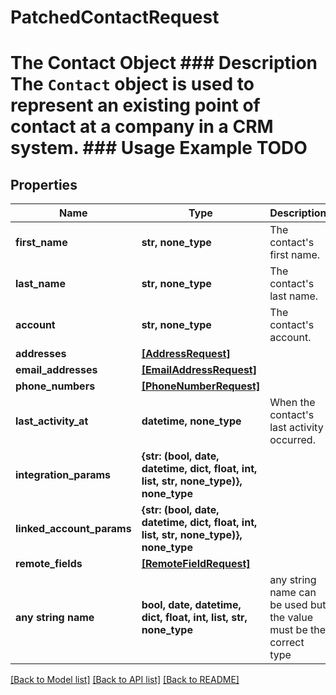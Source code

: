 # PatchedContactRequest

# The Contact Object ### Description The `Contact` object is used to represent an existing point of contact at a company in a CRM system. ### Usage Example TODO

## Properties
Name | Type | Description | Notes
------------ | ------------- | ------------- | -------------
**first_name** | **str, none_type** | The contact&#39;s first name. | [optional] 
**last_name** | **str, none_type** | The contact&#39;s last name. | [optional] 
**account** | **str, none_type** | The contact&#39;s account. | [optional] 
**addresses** | [**[AddressRequest]**](AddressRequest.md) |  | [optional] 
**email_addresses** | [**[EmailAddressRequest]**](EmailAddressRequest.md) |  | [optional] 
**phone_numbers** | [**[PhoneNumberRequest]**](PhoneNumberRequest.md) |  | [optional] 
**last_activity_at** | **datetime, none_type** | When the contact&#39;s last activity occurred. | [optional] 
**integration_params** | **{str: (bool, date, datetime, dict, float, int, list, str, none_type)}, none_type** |  | [optional] 
**linked_account_params** | **{str: (bool, date, datetime, dict, float, int, list, str, none_type)}, none_type** |  | [optional] 
**remote_fields** | [**[RemoteFieldRequest]**](RemoteFieldRequest.md) |  | [optional] 
**any string name** | **bool, date, datetime, dict, float, int, list, str, none_type** | any string name can be used but the value must be the correct type | [optional]

[[Back to Model list]](../README.md#documentation-for-models) [[Back to API list]](../README.md#documentation-for-api-endpoints) [[Back to README]](../README.md)


